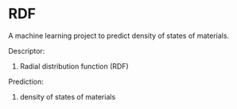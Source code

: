 # RDF

A machine learning project to predict density of states of materials.

Descriptor:
1. Radial distribution function (RDF)

Prediction:
1. density of states of materials
